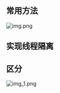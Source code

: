 
## 常用方法
![img.png](../../../../resources/images/img.png)

## 实现线程隔离


## 区分
![img_1.png](../../../../resources/images/img_1.png)
